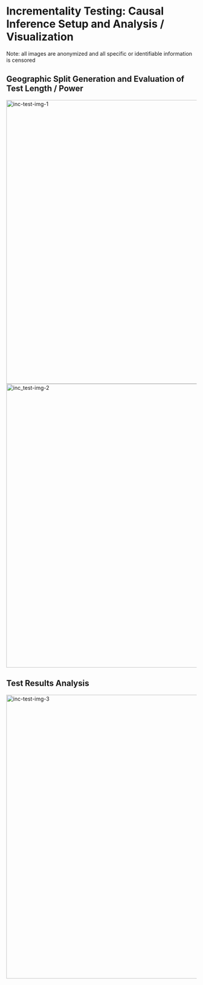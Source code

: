# Incrementality Testing: Causal Inference Setup and Analysis / Visualization

Note: all images are anonymized and all specific or identifiable information is censored

## Geographic Split Generation and Evaluation of Test Length / Power

<img width="750" alt="inc-test-img-1" src="https://github.com/user-attachments/assets/cd7a6528-2c04-41df-a941-89de28b1d60a" />

<img width="750" alt="inc_test-img-2" src="https://github.com/user-attachments/assets/fb41cf5c-88ee-4a9b-bf50-56f6ca6aa71e" />


## Test Results Analysis

<img width="750" alt="inc-test-img-3" src="https://github.com/user-attachments/assets/edb178a7-f6a6-4832-89c6-2fbad8808061" />
